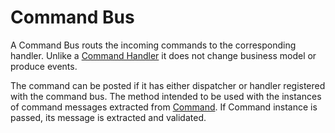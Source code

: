 # Command Bus

A Command Bus routs the incoming commands to the corresponding handler.  Unlike a [Command Handler](./command-handler.md) it does not change business model or produce events.


The command can be posted if it has either dispatcher or handler registered with the command bus.
The method intended to be used with the instances of command messages extracted from [Command](../java/command.md). If Command instance is passed, its message is extracted and validated.